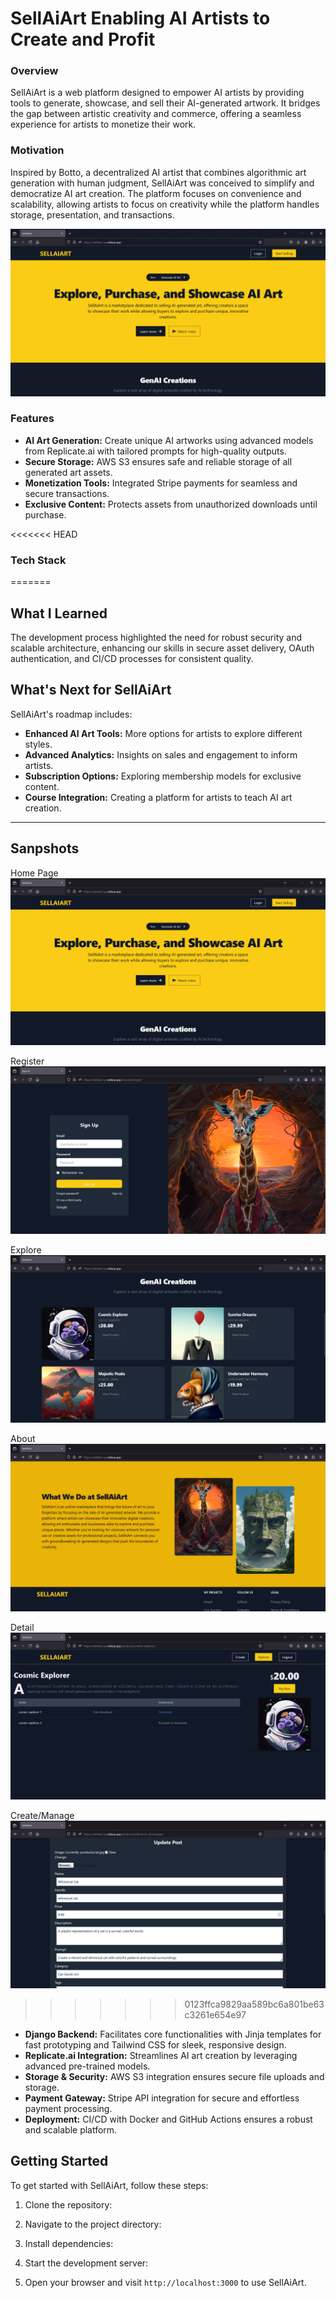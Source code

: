 # SellAiArt Enabling AI Artists to Create and Profit

### Overview

SellAiArt is a web platform designed to empower AI artists by providing tools to generate, showcase, and sell their AI-generated artwork. It bridges the gap between artistic creativity and commerce, offering a seamless experience for artists to monetize their work.

### Motivation

Inspired by Botto, a decentralized AI artist that combines algorithmic art generation with human judgment, SellAiArt was conceived to simplify and democratize AI art creation. The platform focuses on convenience and scalability, allowing artists to focus on creativity while the platform handles storage, presentation, and transactions.

![Demo](src/static/assets/demo.gif) 

### Features
   - **AI Art Generation:** Create unique AI artworks using advanced models from Replicate.ai with tailored prompts for high-quality outputs.
   - **Secure Storage:** AWS S3 ensures safe and reliable storage of all generated art assets.
   - **Monetization Tools:** Integrated Stripe payments for seamless and secure transactions.
   - **Exclusive Content:** Protects assets from unauthorized downloads until purchase.

<<<<<<< HEAD
### Tech Stack
=======
## What I Learned
The development process highlighted the need for robust security and scalable architecture, enhancing our skills in secure asset delivery, OAuth authentication, and CI/CD processes for consistent quality.

## What's Next for SellAiArt
SellAiArt's roadmap includes:
- **Enhanced AI Art Tools:** More options for artists to explore different styles.
- **Advanced Analytics:** Insights on sales and engagement to inform artists.
- **Subscription Options:** Exploring membership models for exclusive content.
- **Course Integration:** Creating a platform for artists to teach AI art creation.

---

## Sanpshots

Home Page
![Home Page](src/static/assets/hero.png)

Register
![Register](src/static/assets/register.png)

Explore
![Age](src/static/assets/explore.png)

About
![History](src/static/assets/about.png)

Detail
![Recomendations](src/static/assets/detail.png)

Create/Manage
![Recomendations](src/static/assets/create.png)
>>>>>>> 0123ffca9829aa589bc6a801be63c3261e654e97

   - **Django Backend:** Facilitates core functionalities with Jinja templates for fast prototyping and Tailwind CSS for sleek, responsive design.
   - **Replicate.ai Integration:** Streamlines AI art creation by leveraging advanced pre-trained models.
   - **Storage & Security:** AWS S3 integration ensures secure file uploads and storage.
   - **Payment Gateway:** Stripe API integration for secure and effortless payment processing.
   - **Deployment:** CI/CD with Docker and GitHub Actions ensures a robust and scalable platform.

## Getting Started

To get started with SellAiArt, follow these steps:

1. Clone the repository:

2. Navigate to the project directory:

3. Install dependencies:

4. Start the development server:

5. Open your browser and visit `http://localhost:3000` to use SellAiArt.
